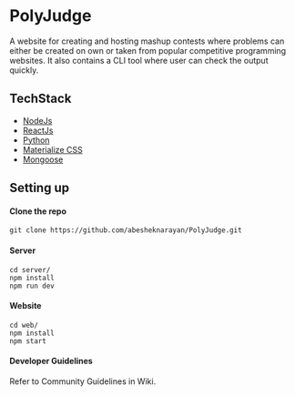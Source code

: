 # PolyJudge
A website for creating and hosting mashup contests where problems can either be created on own or taken from popular competitive programming websites.
It also contains a CLI tool where user can check the output quickly.

## TechStack

- [NodeJs](https://nodejs.org/en/)
- [ReactJs](https://reactjs.org/)
- [Python](https://www.python.org/)
- [Materialize CSS](https://materializecss.com/)
- [Mongoose](https://mongoosejs.com/)

## Setting up 

#### Clone the repo
```
git clone https://github.com/abesheknarayan/PolyJudge.git
```
#### Server
```
cd server/
npm install 
npm run dev
```
#### Website
```
cd web/
npm install
npm start
```
#### Developer Guidelines
Refer to Community Guidelines in Wiki.
